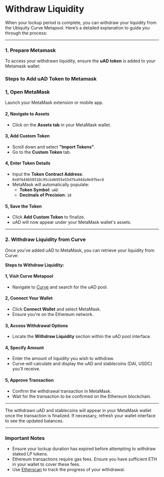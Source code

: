 # Withdraw Liquidity

When your lockup period is complete, you can withdraw your liquidity from the Ubiquity Curve Metapool. Here’s a detailed explanation to guide you through the process:

***

### **1. Prepare Metamask**

To access your withdrawn liquidity, ensure the **uAD token** is added to your Metamask wallet:

### **Steps to Add uAD Token to Metamask**

### **1, Open MetaMask**

Launch your MetaMask extension or mobile app.

#### **2, Navigate to Assets**

* Click on the **Assets tab** in your MetaMask wallet.

#### **3, Add Custom Token**

* Scroll down and select **"Import Tokens"**.
* Go to the **Custom Token** tab.

#### **4, Enter Token Details**

* Input the **Token Contract Address**:\
  `0x0f644658510c95cb46955e55d7ba9dda9e9fbec6`
* MetaMask will automatically populate:
  * **Token Symbol**: `uAD`
  * **Decimals of Precision**: `18`

#### **5, Save the Token**

* Click **Add Custom Token** to finalize.
* uAD will now appear under your MetaMask wallet's assets.

***

### **2. Withdraw Liquidity from Curve**

Once you’ve added uAD to MetaMask, you can retrieve your liquidity from Curve:

**Steps to Withdraw Liquidity:**

#### **1, Visit Curve Metapool**

* Navigate to [Curve](https://crv.to) and search for the uAD pool.

#### **2, Connect Your Wallet**

* Click **Connect Wallet** and select MetaMask.
* Ensure you're on the Ethereum network.

#### **3, Access Withdrawal Options**

* Locate the **Withdraw Liquidity** section within the uAD pool interface.

#### **4, Specify Amount**

* Enter the amount of liquidity you wish to withdraw.
* Curve will calculate and display the uAD and stablecoins (DAI, USDC) you’ll receive.

#### **5, Approve Transaction**

* Confirm the withdrawal transaction in MetaMask.
* Wait for the transaction to be confirmed on the Ethereum blockchain.

***

The withdrawn uAD and stablecoins will appear in your MetaMask wallet once the transaction is finalized. If necessary, refresh your wallet interface to see the updated balances.

***

### **Important Notes**

* Ensure your lockup duration has expired before attempting to withdraw staked LP tokens.
* Ethereum transactions require gas fees. Ensure you have sufficient ETH in your wallet to cover these fees.
* Use [Etherscan](https://etherscan.io) to track the progress of your withdrawal.

